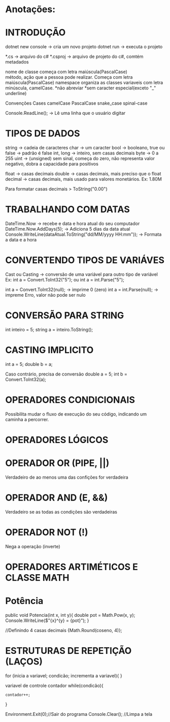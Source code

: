 # Anotações:

# INTRODUÇÃO

dotnet new console -> cria um novo projeto
dotnet run -> executa o projeto

*.cs -> arquivo do c#
*.csproj -> arquivo de projeto do c#, comtém metadados

nome de classe começa com letra maiúscula(PascalCase)	
método, ação que a pessoa pode realizar. Começa com letra maiúscula(PascalCase)
namespace organiza as classes
variaveis com letra minúscula, camelCase.
	*não abreviar
	*sem caracter especial(exceto "_" underline)


Convenções Cases
camelCase
PascalCase
snake_case
spinal-case


Console.ReadLine(); -> Lê uma linha que o usuário digitar

# TIPOS DE DADOS

string -> cadeia de caracteres
char -> um caracter
bool -> booleano, true ou false -> padrão é false
int, long -> inteiro, sem casas decimais
byte -> 0 a 255
uint -> (unsigned) sem sinal, começa do zero, não representa valor negativo, dobra a capacidade para positivos

float -> casas decimais
double -> casas decimais, mais preciso que o float
decimal -> casas decimais, mais usado para valores monetários. Ex: 1.80M

Para formatar casas decimais > ToString("0.00")

# TRABALHANDO COM DATAS
DateTime.Now -> recebe e data e hora atual do seu computador
DateTime.Now.AddDays(5); -> Adiciona 5 dias da data atual
Console.WriteLine(dataAtual.ToString("dd/MM/yyyy HH:mm")); -> Formata a data e a hora


# CONVERTENDO TIPOS DE VARIÁVES
Cast ou Casting -> conversão de uma variável para outro tipo de variável
Ex:
int a = Convert.ToInt32("5"); ou int a = int.Parse("5");

int a = Convert.ToInt32(null); -> imprime 0 (zero)
int a = int.Parse(null); -> impreme Erro, valor não pode ser nulo


# CONVERSÃO PARA STRING
int inteiro = 5;
string a = inteiro.ToString();

# CASTING IMPLICITO
int a = 5;
double b = a;


Caso contrário, precisa de conversão
double a = 5;
int b = Convert.ToInt32(a);

# OPERADORES CONDICIONAIS
Possibilita mudar o fluxo de execução do seu código, indicando um caminha a percorrer.

# OPERADORES LÓGICOS
# OPERADOR OR (PIPE, ||)
Verdadeiro de ao menos uma das confições for verdadeira

# OPERADOR AND (E, &&)
Verdadeiro se as todas as condições são verdadeiras

# OPERADOR NOT (!) 
Nega a operação (inverte)

# OPERADORES ARTIMÉTICOS E CLASSE MATH
# Potência
public void Potencia(int x, int y){
            double pot = Math.Pow(x, y);
            Console.WriteLine($"{x}^{y} = {pot}");
        }

//Definindo 4 casas decimais
{Math.Round(coseno, 4)};

# ESTRUTURAS DE REPETIÇÃO (LAÇOS)
for (inicia a variavel; condicão; incrementa a variavel){
}

variavel de controle
contador
while(condicão){

	contador++;
}

Environment.Exit(0);//Sair do programa
Console.Clear(); //Limpa a tela